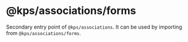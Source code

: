 # @kps/associations/forms

Secondary entry point of `@kps/associations`. It can be used by importing from `@kps/associations/forms`.
